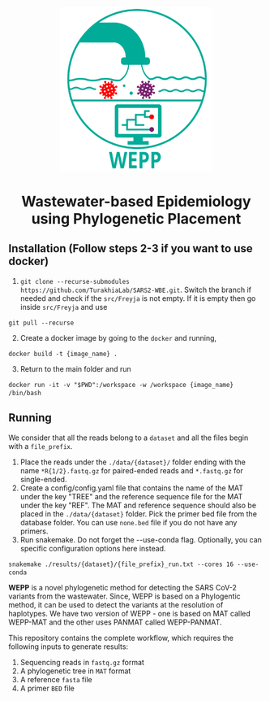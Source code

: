 <p align="center">
  <img src="WEPP_logo.svg" width="300">
</p>

<h1 align="center">
  Wastewater-based Epidemiology using Phylogenetic Placement
</h1>


## Installation (Follow steps 2-3 if you want to use docker)
1. `git clone --recurse-submodules https://github.com/TurakhiaLab/SARS2-WBE.git`. Switch the branch if needed and check if the `src/Freyja` is not empty. If it is empty then go inside `src/Freyja` and use
```
git pull --recurse 
```
2. Create a docker image by going to the `docker` and running,
```
docker build -t {image_name} .
```
3. Return to the main folder and run 
```
docker run -it -v "$PWD":/workspace -w /workspace {image_name} /bin/bash
```

## Running
We consider that all the reads belong to a `dataset` and all the files begin with a `file_prefix`.  
1. Place the reads under the `./data/{dataset}/` folder ending with the name `*R{1/2}.fastq.gz` for paired-ended reads and `*.fastq.gz` for single-ended.
2. Create a config/config.yaml file that contains the name of the MAT under the key "TREE" and the reference sequence file for the MAT under the key "REF". The MAT and reference sequence should also be placed in the `./data/{dataset}` folder. Pick the primer bed file from the database folder. You can use `none.bed` file if you do not have any primers.
3. Run snakemake. Do not forget the --use-conda flag. Optionally, you can specific configuration options here instead.
```
snakemake ./results/{dataset}/{file_prefix}_run.txt --cores 16 --use-conda
```

**WEPP** is a novel phylogenetic method for detecting the SARS CoV-2 variants from the wastewater. Since, WEPP is based on a Phylogentic method, it can be used to detect the variants at the resolution of haplotypes. We have two version of WEPP - one is based on MAT called WEPP-MAT and the other uses PANMAT called WEPP-PANMAT.  

This repository contains the complete workflow, which requires the following inputs to generate results:
1. Sequencing reads in `fastq.gz` format
2. A phylogenetic tree in `MAT` format
3. A reference `fasta` file 
4. A primer `BED` file
